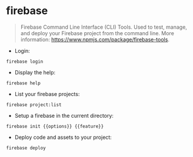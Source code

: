 # firebase

> Firebase Command Line Interface (CLI) Tools.
> Used to test, manage, and deploy your Firebase project from the command line. More information: <https://www.npmjs.com/package/firebase-tools>.

- Login:

`firebase login`

- Display the help:

`firebase help`

- List your firebase projects:

`firebase project:list`

- Setup a firebase in the current directory:

`firebase init {{options}} {{feature}}`

- Deploy code and assets to your project:

`firebase deploy`
